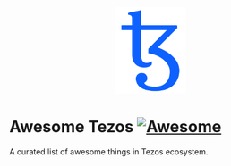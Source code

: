 <div align="center">
    <img src="./images/tezos.svg" alt="Tezos Logo" width="25%">
</div>

# **Awesome Tezos** [![Awesome](https://cdn.rawgit.com/sindresorhus/awesome/d7305f38d29fed78fa85652e3a63e154dd8e8829/media/badge.svg)](https://github.com/sindresorhus/awesome)

A curated list of awesome things in Tezos ecosystem.
